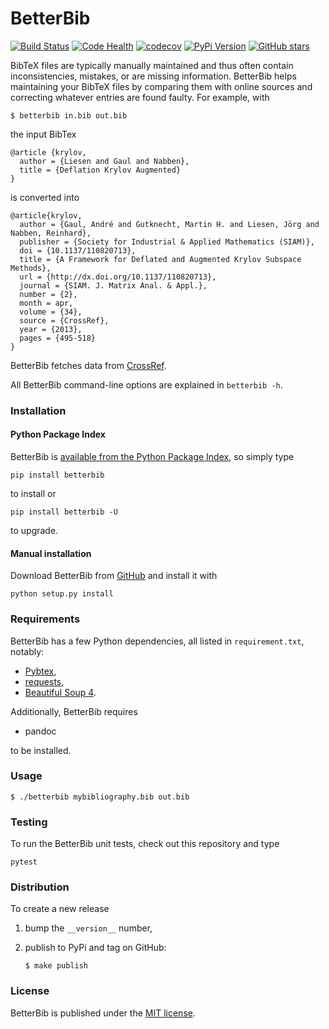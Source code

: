 # BetterBib

[![Build Status](https://travis-ci.org/nschloe/betterbib.svg?branch=master)](https://travis-ci.org/nschloe/betterbib)
[![Code Health](https://landscape.io/github/nschloe/betterbib/master/landscape.png)](https://landscape.io/github/nschloe/betterbib/master)
[![codecov](https://codecov.io/gh/nschloe/betterbib/branch/master/graph/badge.svg)](https://codecov.io/gh/nschloe/betterbib)
[![PyPi Version](https://img.shields.io/pypi/v/betterbib.svg)](https://pypi.python.org/pypi/betterbib)
[![GitHub stars](https://img.shields.io/github/stars/nschloe/betterbib.svg?style=social&label=Star&maxAge=2592000)](https://github.com/nschloe/betterbib)

BibTeX files are typically manually maintained and thus often contain
inconsistencies, mistakes, or are missing information. BetterBib helps
maintaining your BibTeX files by comparing them with online sources and
correcting whatever entries are found faulty. For example, with
```
$ betterbib in.bib out.bib
```
the input BibTex
```
@article {krylov,
  author = {Liesen and Gaul and Nabben},
  title = {Deflation Krylov Augmented}
}
```
is converted into
```
@article{krylov,
  author = {Gaul, André and Gutknecht, Martin H. and Liesen, Jörg and Nabben, Reinhard},
  publisher = {Society for Industrial & Applied Mathematics (SIAM)},
  doi = {10.1137/110820713},
  title = {A Framework for Deflated and Augmented Krylov Subspace Methods},
  url = {http://dx.doi.org/10.1137/110820713},
  journal = {SIAM. J. Matrix Anal. & Appl.},
  number = {2},
  month = apr,
  volume = {34},
  source = {CrossRef},
  year = {2013},
  pages = {495-518}
}
```

BetterBib fetches data from [CrossRef](http://www.crossref.org/).

All BetterBib command-line options are explained in `betterbib -h`.


### Installation

#### Python Package Index

BetterBib is [available from the Python Package
Index](https://pypi.python.org/pypi/betterbib/), so simply type
```
pip install betterbib
```
to install or
```
pip install betterbib -U
```
to upgrade.

#### Manual installation

Download BetterBib from [GitHub](https://github.com/nschloe/betterbib) and
install it with
```
python setup.py install
```

### Requirements

BetterBib has a few Python dependencies, all listed in `requirement.txt`,
notably:

* [Pybtex](http://pybtex.sourceforge.net/),
* [requests](http://docs.python-requests.org/en/latest/),
* [Beautiful Soup 4](http://www.crummy.com/software/BeautifulSoup/).

Additionally, BetterBib requires

* pandoc

to be installed.


### Usage
```
$ ./betterbib mybibliography.bib out.bib
```

### Testing

To run the BetterBib unit tests, check out this repository and type
```
pytest
```


### Distribution
To create a new release

1. bump the `__version__` number,

2. publish to PyPi and tag on GitHub:
    ```
    $ make publish
    ```

### License

BetterBib is published under the [MIT license](https://en.wikipedia.org/wiki/MIT_License).

